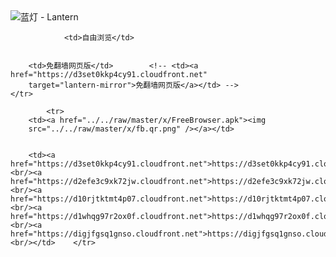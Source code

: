 

<img src="../../raw/master/x/8e0a2b81.c82003be.LanternYellow2.png" alt="蓝灯 - Lantern"/>
<table>
    <tr>
                
                <td>自由浏览</td>
        
        
        <td>免翻墙网页版</td>        <!-- <td><a href="https://d3set0kkp4cy91.cloudfront.net"
        target="lantern-mirror">免翻墙网页版</a></td> -->
    </tr>
    
            <tr>
        <td><a href="../../raw/master/x/FreeBrowser.apk"><img
        src="../../raw/master/x/fb.qr.png" /></a></td>

        
        <td><a href="https://d3set0kkp4cy91.cloudfront.net">https://d3set0kkp4cy91.cloudfront.net</a><br/><a href="https://d2efe3c9xk72jw.cloudfront.net">https://d2efe3c9xk72jw.cloudfront.net</a><br/><a href="https://d10rjtktmt4p07.cloudfront.net">https://d10rjtktmt4p07.cloudfront.net</a><br/><a href="https://d1whqg97r2ox0f.cloudfront.net">https://d1whqg97r2ox0f.cloudfront.net</a><br/><a href="https://digjfgsq1gnso.cloudfront.net">https://digjfgsq1gnso.cloudfront.net</a><br/></td>    </tr>
</table>
